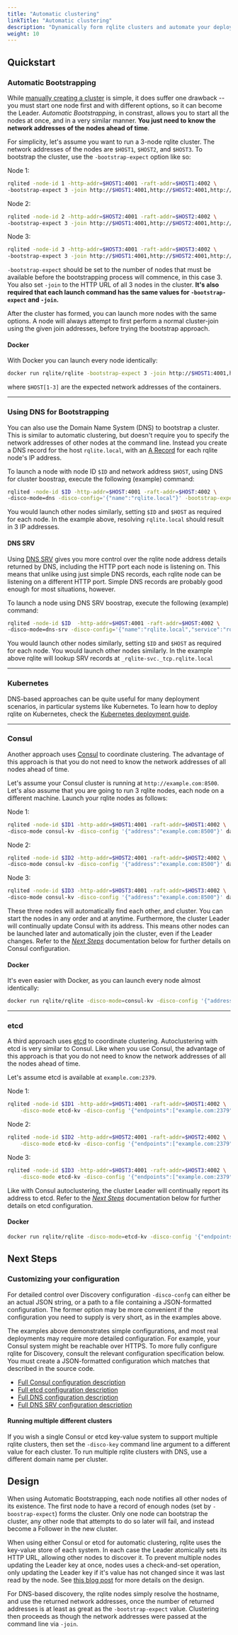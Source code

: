 ```yaml
---
title: "Automatic clustering"
linkTitle: "Automatic clustering"
description: "Dynamically form rqlite clusters and automate your deployment of rqlite"
weight: 10
---
```


## Quickstart

### Automatic Bootstrapping
While [manually creating a cluster](/docs/clustering/) is simple, it does suffer one drawback -- you must start one node first and with different options, so it can become the Leader. _Automatic Bootstrapping_, in constrast, allows you to start all the nodes at once, and in a very similar manner. **You just need to know the network addresses of the nodes ahead of time**.

For simplicity, let's assume you want to run a 3-node rqlite cluster. The network addresses of the nodes are `$HOST1`, `$HOST2`, and `$HOST3`. To bootstrap the cluster, use the `-bootstrap-expect` option like so:

Node 1:
```bash
rqlited -node-id 1 -http-addr=$HOST1:4001 -raft-addr=$HOST1:4002 \
-bootstrap-expect 3 -join http://$HOST1:4001,http://$HOST2:4001,http://$HOST3:4001 data
```
Node 2:
```bash
rqlited -node-id 2 -http-addr=$HOST2:4001 -raft-addr=$HOST2:4002 \
-bootstrap-expect 3 -join http://$HOST1:4001,http://$HOST2:4001,http://$HOST3:4001 data
```
Node 3:
```bash
rqlited -node-id 3 -http-addr=$HOST3:4001 -raft-addr=$HOST3:4002 \
-bootstrap-expect 3 -join http://$HOST1:4001,http://$HOST2:4001,http://$HOST3:4001 data
```

`-bootstrap-expect` should be set to the number of nodes that must be available before the bootstrapping process will commence, in this case 3. You also set `-join` to the HTTP URL of all 3 nodes in the cluster. **It's also required that each launch command has the same values for `-bootstrap-expect` and `-join`.**

After the cluster has formed, you can launch more nodes with the same options. A node will always attempt to first perform a normal cluster-join using the given join addresses, before trying the bootstrap approach.

#### Docker
With Docker you can launch every node identically:
```bash
docker run rqlite/rqlite -bootstrap-expect 3 -join http://$HOST1:4001,http://$HOST2:4001,http://$HOST3:4001
```
where `$HOST[1-3]` are the expected network addresses of the containers.

__________________________

### Using DNS for Bootstrapping
You can also use the Domain Name System (DNS) to bootstrap a cluster. This is similar to automatic clustering, but doesn't require you to specify the network addresses of other nodes at the command line. Instead you create a DNS record for the host `rqlite.local`, with an [A Record](https://www.cloudflare.com/learning/dns/dns-records/dns-a-record/) for each rqlite node's IP address. 

To launch a node with node ID `$ID` and network address `$HOST`, using DNS for cluster boostrap, execute the following (example) command:
```bash
rqlited -node-id $ID -http-addr=$HOST:4001 -raft-addr=$HOST:4002 \
-disco-mode=dns -disco-config='{"name":"rqlite.local"}' -bootstrap-expect 3 data
```
You would launch other nodes similarly, setting `$ID` and `$HOST` as required for each node. In the example above, resolving `rqlite.local` should result in 3 IP addresses.

#### DNS SRV
Using [DNS SRV](https://www.cloudflare.com/learning/dns/dns-records/dns-srv-record/) gives you more control over the rqlite node address details returned by DNS, including the HTTP port each node is listening on. This means that unlike using just simple DNS records, each rqlite node can be listening on a different HTTP port. Simple DNS records are probably good enough for most situations, however.

To launch a node using DNS SRV boostrap, execute the following (example) command:
```bash
rqlited -node-id $ID  -http-addr=$HOST:4001 -raft-addr=$HOST:4002 \
-disco-mode=dns-srv -disco-config='{"name":"rqlite.local","service":"rqlite-svc"}' -bootstrap-expect 3 data
```
You would launch other nodes similarly, setting `$ID` and `$HOST` as required for each node. You would launch other nodes similarly. In the example above rqlite will lookup SRV records at `_rqlite-svc._tcp.rqlite.local`
__________________________

### Kubernetes
DNS-based approaches can be quite useful for many deployment scenarios, in particular systems like Kubernetes. To learn how to deploy rqlite on Kubernetes, check the [Kubernetes deployment guide](/docs/guides/kubernetes/).
__________________________

### Consul
Another approach uses [Consul](https://www.consul.io/) to coordinate clustering. The advantage of this approach is that you do not need to know the network addresses of all nodes ahead of time.

Let's assume your Consul cluster is running at `http://example.com:8500`. Let's also assume that you are going to run 3 rqlite nodes, each node on a different machine. Launch your rqlite nodes as follows:

Node 1:
```bash
rqlited -node-id $ID1 -http-addr=$HOST1:4001 -raft-addr=$HOST1:4002 \
-disco-mode consul-kv -disco-config '{"address":"example.com:8500"}' data
```
Node 2:
```bash
rqlited -node-id $ID2 -http-addr=$HOST2:4001 -raft-addr=$HOST2:4002 \
-disco-mode consul-kv -disco-config '{"address":"example.com:8500"}' data
```
Node 3:
```bash
rqlited -node-id $ID3 -http-addr=$HOST3:4001 -raft-addr=$HOST3:4002 \
-disco-mode consul-kv -disco-config '{"address":"example.com:8500"}' data
```

These three nodes will automatically find each other, and cluster. You can start the nodes in any order and at anytime. Furthermore, the cluster Leader will continually update Consul with its address. This means other nodes can be launched later and automatically join the cluster, even if the Leader changes. Refer to the [_Next Steps_](#next-steps) documentation below for further details on Consul configuration.

#### Docker
It's even easier with Docker, as you can launch every node almost identically:
```bash
docker run rqlite/rqlite -disco-mode=consul-kv -disco-config '{"address":"example.com:8500"}'
```
__________________________

### etcd
A third approach uses [etcd](https://www.etcd.io/) to coordinate clustering. Autoclustering with etcd is very similar to Consul. Like when you use Consul, the advantage of this approach is that you do not need to know the network addresses of all the nodes ahead of time.

Let's assume etcd is available at `example.com:2379`.

Node 1:
```bash
rqlited -node-id $ID1 -http-addr=$HOST1:4001 -raft-addr=$HOST1:4002 \
	-disco-mode etcd-kv -disco-config '{"endpoints":["example.com:2379"]}' data
```
Node 2:
```bash
rqlited -node-id $ID2 -http-addr=$HOST2:4001 -raft-addr=$HOST2:4002 \
	-disco-mode etcd-kv -disco-config '{"endpoints":["example.com:2379"]}' data
```
Node 3:
```bash
rqlited -node-id $ID3 -http-addr=$HOST3:4001 -raft-addr=$HOST3:4002 \
	-disco-mode etcd-kv -disco-config '{"endpoints":["example.com:2379"]}' data
```
 Like with Consul autoclustering, the cluster Leader will continually report its address to etcd.  Refer to the [_Next Steps_](#next-steps) documentation below for further details on etcd configuration.

 #### Docker
```bash
docker run rqlite/rqlite -disco-mode=etcd-kv -disco-config '{"endpoints":["example.com:2379"]}'
```

## Next Steps
### Customizing your configuration
For detailed control over Discovery configuration `-disco-confg` can either be an actual JSON string, or a path to a file containing a JSON-formatted configuration. The former option may be more convenient if the configuration you need to supply is very short, as in the examples above.

The examples above demonstrates simple configurations, and most real deployments may require more detailed configuration. For example, your Consul system might be reachable over HTTPS. To more fully configure rqlite for Discovery, consult the relevant configuration specification below. You must create a JSON-formatted configuration which matches that described in the source code.

- [Full Consul configuration description](https://github.com/rqlite/rqlite-disco-clients/blob/main/consul/config.go)
- [Full etcd configuration description](https://github.com/rqlite/rqlite-disco-clients/blob/main/etcd/config.go)
- [Full DNS configuration description](https://github.com/rqlite/rqlite-disco-clients/blob/main/dns/config.go)
- [Full DNS SRV configuration description](https://github.com/rqlite/rqlite-disco-clients/blob/main/dnssrv/config.go)

#### Running multiple different clusters
If you wish a single Consul or etcd key-value system to support multiple rqlite clusters, then set the `-disco-key` command line argument to a different value for each cluster. To run multiple rqlite clusters with DNS, use a different domain name per cluster.

## Design
When using Automatic Bootstrapping, each node notifies all other nodes of its existence. The first node to have a record of enough nodes (set by `-boostrap-expect`) forms the cluster. Only one node can bootstrap the cluster, any other node that attempts to do so later will fail, and instead become a Follower in the new cluster.

When using either Consul or etcd for automatic clustering, rqlite uses the key-value store of each system. In each case the Leader atomically sets its HTTP URL, allowing other nodes to discover it. To prevent multiple nodes updating the Leader key at once, nodes uses a check-and-set operation, only updating the Leader key if it's value has not changed since it was last read by the node. See [this blog post](https://www.philipotoole.com/rqlite-7-0-designing-node-discovery-and-automatic-clustering/) for more details on the design.

For DNS-based discovery, the rqlite nodes simply resolve the hostname, and use the returned network addresses, once the number of returned addresses is at least as great as the `-bootstrap-expect` value. Clustering then proceeds as though the network addresses were passed at the command line via `-join`.
